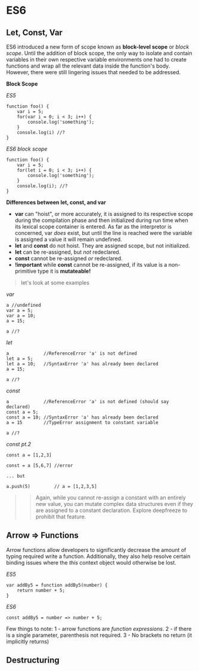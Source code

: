 # ES6

## Let, Const, Var
ES6 introduced a new form of scope known as **block-level scope** or *block scope*. Until the addition of block scope, the only way to isolate and contain variables in their own respective variable environments one had to create functions and wrap all the relevant data inside the function's body. However, there were still lingering issues that needed to be addressed.

**Block Scope**

*ES5* 
```
function foo() {
    var i = 5;
    for(var i = 0; i < 3; i++) {
        console.log('something');
    }
    console.log(i) //?
}
```

*ES6 block scope*
```
function foo() {
    var i = 5;
    for(let i = 0; i < 3; i++) {
        console.log('something');
    }
    console.log(i); //?
}
```

**Differences between let, const, and var**

- **var** can "hoist", or more accurately, it is assigned to its respective scope during the compilation phase and then initialized during run time when its lexical scope container is entered. As far as the interpretor is concerned, var *does* exist, but until the line is reached were the variable is assigned a value it will remain undefined.
- **let** and **const** do not hoist. They are assigned scope, but not initialized.
- **let** can be re-assigned, but *not* redeclared.
- **const** cannot be re-assigned *or* redeclared.
- **!important** while **const** cannot be re-assigned, if its value is a non-primitive type it is **mutateable!**

> let's look at some examples

*var*
```
a //undefined
var a = 5;
var a = 10;
a = 15;

a //?
```

*let*
```
a             //ReferenceError 'a' is not defined
let a = 5;
let a = 10;   //SyntaxError 'a' has already been declared
a = 15;

a //?
```

*const*
```
a             //ReferenceError 'a' is not defined (should say declared)
const a = 5;
const a = 10; //SyntaxError 'a' has already been declared
a = 15        //TypeError assignment to constant variable

a //?
```

*const pt.2*
```
const a = [1,2,3]

const = a [5,6,7] //error

... but 

a.push(5)         // a = [1,2,3,5]
```

>>Again, while you cannot re-assign a constant with an entirely new value, you can mutate complex data structures even if they are assigned to a constant declaration. Explore deepfreeze to prohibit that feature.

## Arrow => Functions

Arrow functions allow developers to significantly decrease the amount of typing required write a function. Additionally, they also help resolve certain binding issues where the *this* context object would otherwise be lost.

*ES5*
```
var addBy5 = function addBy5(number) {
    return number + 5;
}
```

*ES6*
```
const addBy5 = number => number + 5;
```

Few things to note:
1 - arrow functions are *function expressions*.
2 - if there is a single parameter, parenthesis not required.
3 - No brackets no return (it implicitly returns)



## Destructuring

